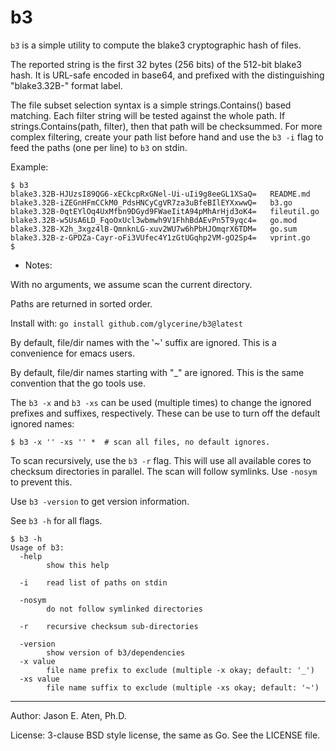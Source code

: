 b3
==

`b3` is a simple utility to compute the blake3 cryptographic
hash of files. 

The reported string is the first 32 bytes (256 bits) of 
the 512-bit blake3 hash. It is URL-safe encoded in base64, 
and prefixed with the distinguishing "blake3.32B-" format label.

The file subset selection syntax is a simple strings.Contains()
based matching. Each filter string will be tested against
the whole path. If strings.Contains(path, filter), then that
path will be checksummed. For more complex
filtering, create your path list before hand and 
use the `b3 -i` flag to feed the paths (one per line)
to `b3` on stdin.

Example:

~~~
$ b3
blake3.32B-HJUzsI89QG6-xECkcpRxGNel-Ui-uIi9g8eeGL1XSaQ=   README.md
blake3.32B-iZEGnHFmCCkM0_PdsHNCyCgVR7za3uBfeBIlEYXxwwQ=   b3.go
blake3.32B-0qtEYlOq4UxMfbn9DGyd9FWaeIitA94pMhArHjd3oK4=   fileutil.go
blake3.32B-w5UsA6LD_FqoOxUcl3wbmwh9V1FhhBdAEvPn5T9yqc4=   go.mod
blake3.32B-X2h_3xgz4lB-QmnknLG-xuv2WU7w6hPbHJOmqrX6TDM=   go.sum
blake3.32B-z-GPDZa-Cayr-oFi3VUfec4Y1zGtUGqhp2VM-gO2Sp4=   vprint.go
$
~~~

* Notes:

With no arguments, we assume scan the current directory.

Paths are returned in sorted order.

Install with: `go install github.com/glycerine/b3@latest`

By default, file/dir names with the '~' suffix are ignored.
This is a convenience for emacs users.

By default, file/dir names starting with "_" are ignored. This is the same
convention that the go tools use.

The `b3 -x` and `b3 -xs` can be used (multiple times) to change the ignored
prefixes and suffixes, respectively. These can be use to turn off the
default ignored names:

~~~
$ b3 -x '' -xs '' *  # scan all files, no default ignores.
~~~

To scan recursively, use the `b3 -r` flag. This will use
all available cores to checksum directories in parallel.
The scan will follow symlinks. Use `-nosym` to prevent this.


Use `b3 -version` to get version information.

See `b3 -h` for all flags.
~~~
$ b3 -h
Usage of b3:
  -help
    	show this help
        
  -i	read list of paths on stdin
  
  -nosym
    	do not follow symlinked directories

  -r	recursive checksum sub-directories
  
  -version
    	show version of b3/dependencies
  -x value
    	file name prefix to exclude (multiple -x okay; default: '_')
  -xs value
    	file name suffix to exclude (multiple -xs okay; default: '~')
~~~

-----
Author: Jason E. Aten, Ph.D.

License: 3-clause BSD style license, the same as Go. See the LICENSE file.

